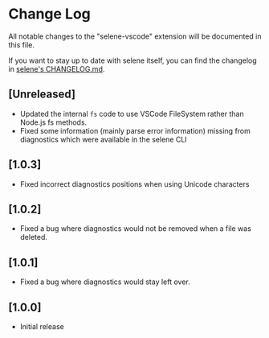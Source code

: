 # Change Log

All notable changes to the "selene-vscode" extension will be documented in this file.

If you want to stay up to date with selene itself, you can find the changelog in [selene's CHANGELOG.md](https://github.com/Kampfkarren/selene/blob/master/CHANGELOG.md).

## [Unreleased]
-   Updated the internal `fs` code to use VSCode FileSystem rather than Node.js fs methods.
-   Fixed some information (mainly parse error information) missing from diagnostics which were available in the selene CLI

## [1.0.3]
-   Fixed incorrect diagnostics positions when using Unicode characters

## [1.0.2]
-   Fixed a bug where diagnostics would not be removed when a file was deleted.

## [1.0.1]
-   Fixed a bug where diagnostics would stay left over.

## [1.0.0]
-   Initial release
